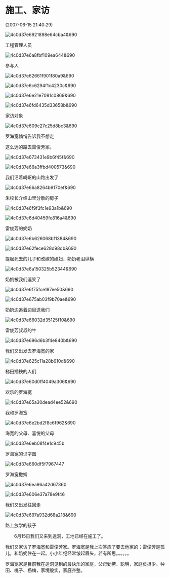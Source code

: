 # 施工、家访  

(2007-06-15 21:40:29)



![4c0d37e6921898e64cba4&690](assets/4c0d37e6921898e64cba4&690.jpg)

工程管理人员

![4c0d37e6a8fbf109ea644&690](assets/4c0d37e6a8fbf109ea644&690.jpg)

参与人

![4c0d37e62661f901f80a9&690](assets/4c0d37e62661f901f80a9&690.jpg)



![4c0d37e6c6294f1c4230c&690](assets/4c0d37e6c6294f1c4230c&690.jpg)

![4c0d37e6e21e7081c0869&690](assets/4c0d37e6e21e7081c0869&690.jpg)

![4c0d37e6fd6435d33658b&690](assets/4c0d37e6fd6435d33658b&690.jpg)

家访对象

![4c0d37e609c27c25d8bc3&690](assets/4c0d37e609c27c25d8bc3&690.jpg)

罗海宽悄悄告诉我不想走                                                 

这么远的路去雷俊芳家。

![4c0d37e673431e9b6f45f&690](assets/4c0d37e673431e9b6f45f&690.jpg)



![4c0d37e66a3ffbd400573&690](assets/4c0d37e66a3ffbd400573&690-1549033438360.jpg)

我们沿着崎岖的山路出发了

![4c0d37e66a8264b9170ef&690](assets/4c0d37e66a8264b9170ef&690.jpg)

朱校长介绍山里分散的房子

![4c0d37e6f9f3fc1e93a1b&690](assets/4c0d37e6f9f3fc1e93a1b&690.jpg)

![4c0d37e6d40459fe816a4&690](assets/4c0d37e6d40459fe816a4&690.jpg)

雷俊芳的奶奶



![4c0d37e6b626068bf1384&690](assets/4c0d37e6b626068bf1384&690.jpg)



![4c0d37e62fece628d98db&690](assets/4c0d37e62fece628d98db&690.jpg)

提起死去的儿子和改嫁的媳妇，奶奶老泪纵横



![4c0d37e6a150325b52344&690](assets/4c0d37e6a150325b52344&690.jpg)

奶奶被我们逗笑了



![4c0d37e6f75fce187ee50&690](assets/4c0d37e6f75fce187ee50&690.jpg)

![4c0d37e675ab03f9b70ae&690](assets/4c0d37e675ab03f9b70ae&690.jpg)

奶奶边追着边目送我们

![4c0d37e66032d35125f10&690](assets/4c0d37e66032d35125f10&690.jpg)

雷俊芳叔叔的牛

![4c0d37e696d6b3f4e840b&690](assets/4c0d37e696d6b3f4e840b&690.jpg)

我们又出发去罗海宽的家

![4c0d37e625c11a28b610d&690](assets/4c0d37e625c11a28b610d&690.jpg)

梯田插秧的人们

![4c0d37e60d0ff4049a306&690](assets/4c0d37e60d0ff4049a306&690.jpg)

欢乐的罗海宽

![4c0d37e65a30dead4ee52&690](assets/4c0d37e65a30dead4ee52&690.jpg)

我和罗海宽

![4c0d37e6e2bd2f8c6f962&690](assets/4c0d37e6e2bd2f8c6f962&690.jpg)

海宽的父母、喜悦的父母

![4c0d37e6eb08f4e1c945b](assets/4c0d37e6eb08f4e1c945b.jpg)

罗海宽的识字图

![4c0d37e660df5f7967447](assets/4c0d37e660df5f7967447.jpg)

罗海宽撒娇

![4c0d37e6ea96a42d67360](assets/4c0d37e6ea96a42d67360.jpg)

![4c0d37e606e37a78e9f46](assets/4c0d37e606e37a78e9f46.jpg)

我们又出发往回走

![4c0d37e697a932d68a218&690](assets/4c0d37e697a932d68a218&690.jpg)

路上放学的孩子


　　6月15日我们又来到遑洞，工地已经在施工了。

我们又家访了罗海宽和雷俊芳家。罗海宽是我上次答应了要去他家的；雷俊芳是孤儿，和奶奶住在一起。小小年纪经常皱起眉头，若有所思。。。。。。

罗海宽家是目前我在遑洞见到的最快乐的家庭，父母勤劳、聪明，家庭负担少。种田、桃子、杨梅，家境殷实，家庭齐整。



















































































